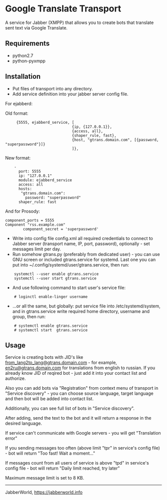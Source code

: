 # Google Translate Transport

A service for Jabber (XMPP) that allows you to create bots that translate sent text via Google Translate.

## Requirements

* python2.7
* python-pyxmpp

## Installation

* Put files of transport into any directory.
* Add service definition into your jabber server config file.

For ejabberd:

Old format:
```
     {5555, ejabberd_service, [
                              {ip, {127.0.0.1}},
                              {access, all},
                              {shaper_rule, fast},
                              {host, "gtrans.domain.com", [{password, "superpassword"}]}
                              ]},
```
New format:
```
    -
      port: 5555
      ip: "127.0.0.1"
      module: ejabberd_service
      access: all
      hosts:
       "gtrans.domain.com":
         password: "superpassword"
      shaper_rule: fast
```

And for Prosody:
```
component_ports = 5555
Component "rss.example.com"
        component_secret = 'superpassword'
```

* Write into config file config.xml all required credentials to connect to Jabber server (transport name, IP, port, password), optionally - set messages limit per day.
* Run somehow gtrans.py (preferably from dedicated user) - you can use GNU screen or included gtrans.service for systemd. Last one you can put into ~/.config/systemd/user/gtrans.service, then run:
```
    systemctl --user enable gtrans.service
    systemctl --user start gtrans.service
```
* And use following command to start user's service file:
```
    # loginctl enable-linger username
```
* ...or all the same, but globally: put service file into /etc/systemd/system, and in gtrans.service write required home directory, username and group, then run:
```
    # systemctl enable gtrans.service
    # systemctl start  gtrans.service
```

## Usage

Service is creating bots with JID's like from_lang2to_lang@gtrans.domain.com - for example, en2ru@gtrans.domain.com for translations from english to russian. If you already know JID of reqired bot - just add it into your contact list and authorize.

Also you can add bots via "Registration" from context menu of transport in "Service discovery" - you can choose source language, target language and then bot will be added into contact list.

Additionally, you can see full list of bots in "Service discovery".

After adding, send the text to the bot and it will return a response in the desired language.

If service can't communicate with Google servers - you will get "Translation error"

If you sending messages too often (above limit "tpr" in service's config file) - bot will return "Too fast! Wait a moment..."

If messages count from all users of service is above "tpd" in service's config file - bot will return "Daily limit reached, try later"

Maximum message limit is set to 8 KB.

----

JabberWorld, https://jabberworld.info
